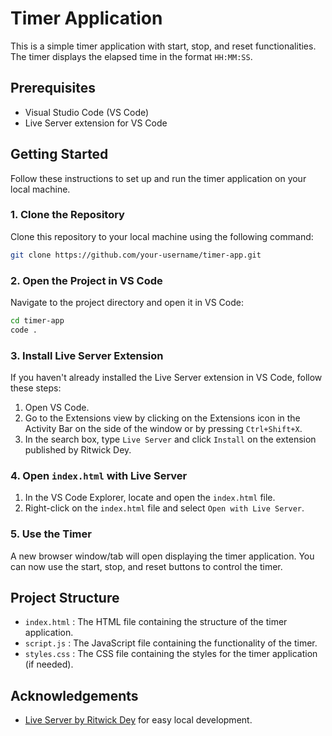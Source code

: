 # Timer Application

This is a simple timer application with start, stop, and reset functionalities. The timer displays the elapsed time in the format `HH:MM:SS`.

## Prerequisites

- Visual Studio Code (VS Code)
- Live Server extension for VS Code

## Getting Started

Follow these instructions to set up and run the timer application on your local machine.

### 1. Clone the Repository

Clone this repository to your local machine using the following command:

```bash
git clone https://github.com/your-username/timer-app.git
```

### 2. Open the Project in VS Code

Navigate to the project directory and open it in VS Code:

```bash
cd timer-app
code .
```

### 3. Install Live Server Extension

If you haven't already installed the Live Server extension in VS Code, follow these steps:

1. Open VS Code.
2. Go to the Extensions view by clicking on the Extensions icon in the Activity Bar on the side of the window or by pressing `Ctrl+Shift+X`.
3. In the search box, type `Live Server` and click `Install` on the extension published by Ritwick Dey.

### 4. Open `index.html` with Live Server

1. In the VS Code Explorer, locate and open the `index.html` file.
2. Right-click on the `index.html` file and select `Open with Live Server`.

### 5. Use the Timer

A new browser window/tab will open displaying the timer application. You can now use the start, stop, and reset buttons to control the timer.

## Project Structure

- `index.html` : The HTML file containing the structure of the timer application.
- `script.js` : The JavaScript file containing the functionality of the timer.
- `styles.css` : The CSS file containing the styles for the timer application (if needed).

## Acknowledgements

- [Live Server by Ritwick Dey](https://marketplace.visualstudio.com/items?itemName=ritwickdey.LiveServer) for easy local development.
